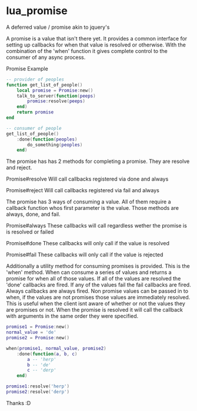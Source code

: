 lua_promise
===========

A deferred value / promise akin to jquery's

A promise is a value that isn't there yet.  It provides a common interface for setting
up callbacks for when that value is resolved or otherwise. With the combination of the 'when'
function it gives complete control to the consumer of any async process.

Promise Example
```lua
-- provider of peoples
function get_list_of_people()
	local promise = Promise:new()
	talk_to_server(function(peeps)
		promise:resolve(peeps)
	end)
	return promise
end

-- consumer of people
get_list_of_people()
	:done(function(peoples)
		do_something(peoples)
	end)

```

The promise has has 2 methods for completing a promise.  They are resolve and reject.

Promise#resolve
Will call callbacks registered via done and always

Promise#reject
Will call callbacks registered via fail and always

The promise has 3 ways of consuming a value.  All of them require a callback function whos
first parameter is the value.  Those methods are always, done, and fail.

Promise#always
These callbacks will call regardless wether the promise is is resolved or failed

Promise#done
These callbacks will only call if the value is resolved

Promise#fail
These callbacks will only call if the value is rejected

Additionally a utility method for consuming promises is provided.  This is the 'when' method.
When can consume a series of values and returns a promise for when all of those values.  If all of
the values are resolved the 'done' callbacks are fired.  If any of the values fail the fail
callbacks are fired.  Always callbacks are always fired.  Non promise values can be passed in to
when, if the values are not promises those values are immediately resolved.  This is useful when
the client isnt aware of whether or not the values they are promises or not.  When the promise is
resolved it will call the callback with arguments in the same order they were specified.

```lua
promise1 = Promise:new()
normal_value = 'de'
promise2 = Promise:new()

when(promise1, normal_value, promise2)
	:done(function(a, b, c)
		a -- 'herp'
		b -- 'de'
		c -- 'derp'
	end)

promise1:resolve('herp')
promise2:resolve('derp')

```

Thanks :D
